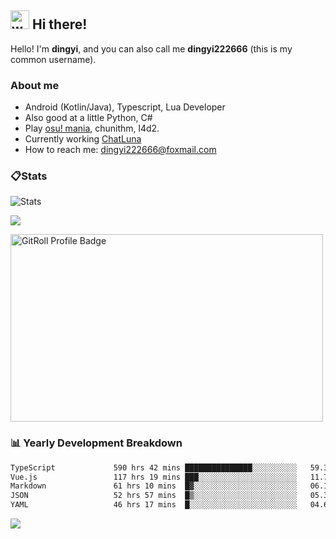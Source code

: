 ## <img alt="wave" src="https://raw.githubusercontent.com/MartinHeinz/MartinHeinz/master/wave.gif" width="30px"> Hi there!

Hello! I'm **dingyi**, and you can also call me **dingyi222666** (this is my common username).

### About me

- Android (Kotlin/Java), Typescript, Lua Developer
- Also good at a little Python, C#
- Play [osu! mania](https://osu.ppy.sh/users/29808669), chunithm, l4d2.
- Currently working [ChatLuna](https://github.com/ChatLunaLab)
- How to reach me: [dingyi222666@foxmail.com](mailto:dingyi222666@foxmail.com)

### 📋Stats

![Stats](https://github-readme-stats.vercel.app/api?username=dingyi222666&show_icons=true&icon_color=47A69E&title_color=47A69E&count_private=true)    

![](https://api.githubtrends.io/user/svg/dingyi222666/langs?time_range=one_year&include_private=True&loc_metric=changed&theme=classic)

<a href="https://gitroll.io/profile/uILsSgRUcbEP5MZt3W3atcIvOKBy1" target="_blank"><img  width='500px' height='300px' src="https://gitroll.io/api/badges/profiles/v1/uILsSgRUcbEP5MZt3W3atcIvOKBy1?theme=kawaiiCat" alt="GitRoll Profile Badge"/></a>

### 📊 Yearly Development Breakdown

<!--START_SECTION:waka-->

```txt
TypeScript             590 hrs 42 mins ███████████████░░░░░░░░░░   59.34 %
Vue.js                 117 hrs 19 mins ███░░░░░░░░░░░░░░░░░░░░░░   11.79 %
Markdown               61 hrs 10 mins  █▓░░░░░░░░░░░░░░░░░░░░░░░   06.15 %
JSON                   52 hrs 57 mins  █▒░░░░░░░░░░░░░░░░░░░░░░░   05.32 %
YAML                   46 hrs 17 mins  █░░░░░░░░░░░░░░░░░░░░░░░░   04.65 %
```

<!--END_SECTION:waka-->

![](https://komarev.com/ghpvc/?username=dingyi222666)
